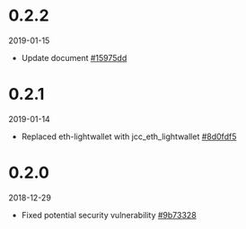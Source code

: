 
# 0.2.2

2019-01-15

- Update document [#15975dd](https://github.com/JCCDex/jcc_wallet/commit/ed7736482c412c5e23f5147dfe6e3b91d1994cfc)

# 0.2.1

2019-01-14

- Replaced eth-lightwallet with jcc_eth_lightwallet [#8d0fdf5](https://github.com/JCCDex/jcc_wallet/commit/8d0fdf58c09fcd91f7158cfec7c623c2f30ebbec)

# 0.2.0

2018-12-29

- Fixed potential security vulnerability [#9b73328](https://github.com/JCCDex/jcc_wallet/commit/9b7332869d10eabd26fcae83ad703be8cdcfa2ab)